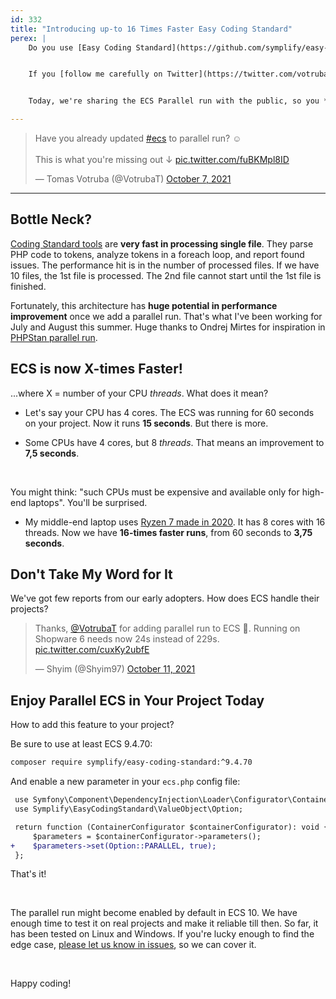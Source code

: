 ```yaml
---
id: 332
title: "Introducing up-to 16 Times Faster Easy Coding Standard"
perex: |
    Do you use [Easy Coding Standard](https://github.com/symplify/easy-coding-standard)? Do you find **extremely useful and easy to use, but a little slow on a huge code base**?


    If you [follow me carefully on Twitter](https://twitter.com/votrubaT), you already know that the ECS got a new parallel run feature. I wanted to test it in a circle of early adopters first, so we make the run as smooth as possible for you.


    Today, we're sharing the ECS Parallel run with the public, so you **can cut down ECS run times from minutes to seconds**.

---
```


<blockquote class="twitter-tweet"><p lang="en" dir="ltr">Have you already updated <a href="https://twitter.com/hashtag/ecs?src=hash&amp;ref_src=twsrc%5Etfw">#ecs</a> to parallel run? ☺️<br><br>This is what you&#39;re missing out ↓ <a href="https://t.co/fuBKMpl8ID">pic.twitter.com/fuBKMpl8ID</a></p>&mdash; Tomas Votruba (@VotrubaT) <a href="https://twitter.com/VotrubaT/status/1446065404976279558?ref_src=twsrc%5Etfw">October 7, 2021</a></blockquote>

---

## Bottle Neck?

[Coding Standard tools](/blog/2018/10/22/brief-history-of-tools-watching-and-changing-your-php-code/) are **very fast in processing single file**. They parse PHP code to tokens, analyze tokens in a foreach loop, and report found issues. The performance hit is in the number of processed files. If we have 10 files, the 1st file is processed. The 2nd file cannot start until the 1st file is finished.

Fortunately, this architecture has **huge potential in performance improvement** once we add a parallel run. That's what I've been working for July and August this summer. Huge thanks to Ondrej Mirtes for inspiration in [PHPStan parallel run](https://phpstan.org/blog/from-minutes-to-seconds-massive-performance-gains-in-phpstan).

## ECS is now X-times Faster!

...where X = number of your CPU *threads*. What does it mean?

* Let's say your CPU has 4 cores. The ECS was running for 60 seconds on your project. Now it runs **15 seconds**. But there is more.

* Some CPUs have 4 cores, but 8 *threads*. That means an improvement to **7,5 seconds**.

<br>

You might think: "such CPUs must be expensive and available only for high-end laptops". You'll be surprised.

* My middle-end laptop uses <a href="https://en.wikipedia.org/wiki/Ryzen#Mobile_3">Ryzen 7 made in 2020</a>. It has 8 cores with 16 threads. Now we have **16-times faster runs**, from 60 seconds to **3,75 seconds**.

## Don't Take My Word for It

We've got few reports from our early adopters. How does ECS handle their projects?

<blockquote class="twitter-tweet"><p lang="en" dir="ltr">Thanks, <a href="https://twitter.com/VotrubaT?ref_src=twsrc%5Etfw">@VotrubaT</a> for adding parallel run to ECS 🥰. Running on Shopware 6 needs now 24s instead of 229s. <a href="https://t.co/cuxKy2ubfE">pic.twitter.com/cuxKy2ubfE</a></p>&mdash; Shyim (@Shyim97) <a href="https://twitter.com/Shyim97/status/1447588634203508739?ref_src=twsrc%5Etfw">October 11, 2021</a></blockquote>

## Enjoy Parallel ECS in Your Project Today

How to add this feature to your project?

Be sure to use at least ECS 9.4.70:

```bash
composer require symplify/easy-coding-standard:^9.4.70
```

And enable a new parameter in your `ecs.php` config file:

```diff
 use Symfony\Component\DependencyInjection\Loader\Configurator\ContainerConfigurator;
 use Symplify\EasyCodingStandard\ValueObject\Option;

 return function (ContainerConfigurator $containerConfigurator): void {
     $parameters = $containerConfigurator->parameters();
+    $parameters->set(Option::PARALLEL, true);
 };
```

That's it!

<br>

The parallel run might become enabled by default in ECS 10. We have enough time to test it on real projects and make it reliable till then. So far, it has been tested on Linux and Windows. If you're lucky enough to find the edge case, <a href="https://github.com/symplify/symplify/issues/new">please let us know in issues</a>, so we can cover it.

<br>

Happy coding!
